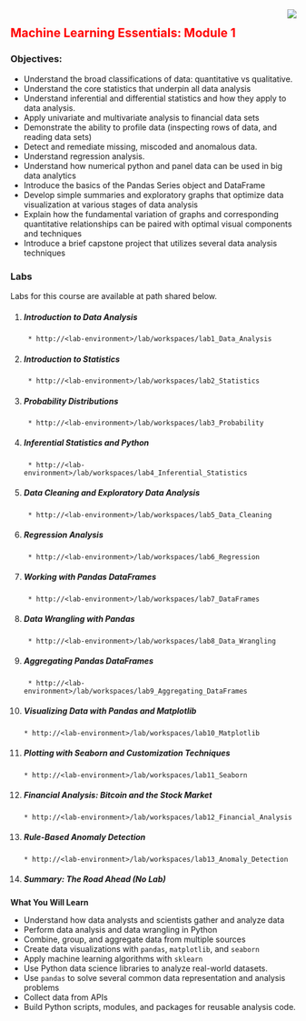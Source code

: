 <img align="right" src="./logo.png">


<h2><span style="color:red;">Machine Learning Essentials: Module 1</span></h2>


### Objectives: 

- Understand the broad classifications of data: quantitative vs qualitative. 
- Understand the core statistics that underpin all data analysis 
- Understand inferential and differential statistics and how they apply to data analysis.
- Apply univariate and multivariate analysis to financial data sets
- Demonstrate the ability to profile data (inspecting rows of data, and reading data sets)
- Detect and remediate missing, miscoded and anomalous data.
- Understand regression analysis.
- Understand how numerical python and panel data can be used in big data analytics
- Introduce the basics of the Pandas Series object and DataFrame
- Develop simple summaries and exploratory graphs that optimize data visualization at various stages of data analysis
- Explain how the fundamental variation of graphs and corresponding quantitative relationships can be paired with optimal visual components and techniques
- Introduce a brief capstone project that utilizes several data analysis techniques


### Labs

Labs for this course are available at path shared below.

1. ##### Introduction to Data Analysis
		* http://<lab-environment>/lab/workspaces/lab1_Data_Analysis
2. ##### Introduction to Statistics
		* http://<lab-environment>/lab/workspaces/lab2_Statistics
3. ##### Probability Distributions
		* http://<lab-environment>/lab/workspaces/lab3_Probability
4. ##### Inferential Statistics and Python
		* http://<lab-environment>/lab/workspaces/lab4_Inferential_Statistics
5. ##### Data Cleaning and Exploratory Data Analysis
		* http://<lab-environment>/lab/workspaces/lab5_Data_Cleaning
6. ##### Regression Analysis
		* http://<lab-environment>/lab/workspaces/lab6_Regression
7. ##### Working with Pandas DataFrames
		* http://<lab-environment>/lab/workspaces/lab7_DataFrames
8. ##### Data Wrangling with Pandas
		* http://<lab-environment>/lab/workspaces/lab8_Data_Wrangling
9. ##### Aggregating Pandas DataFrames
		* http://<lab-environment>/lab/workspaces/lab9_Aggregating_DataFrames
10. ##### Visualizing Data with Pandas and Matplotlib
		* http://<lab-environment>/lab/workspaces/lab10_Matplotlib
11. ##### Plotting with Seaborn and Customization Techniques
		* http://<lab-environment>/lab/workspaces/lab11_Seaborn
12. ##### Financial Analysis: Bitcoin and the Stock Market
		* http://<lab-environment>/lab/workspaces/lab12_Financial_Analysis
13. ##### Rule-Based Anomaly Detection
		* http://<lab-environment>/lab/workspaces/lab13_Anomaly_Detection
14. ##### Summary: The Road Ahead (No Lab)


**What You Will Learn**

- Understand how data analysts and scientists gather and analyze data
- Perform data analysis and data wrangling in Python
- Combine, group, and aggregate data from multiple sources
- Create data visualizations with `pandas`, `matplotlib`, and `seaborn`
- Apply machine learning algorithms with `sklearn`
- Use Python data science libraries to analyze real-world datasets.
- Use `pandas` to solve several common data representation and analysis problems
- Collect data from APIs
- Build Python scripts, modules, and packages for reusable analysis code.